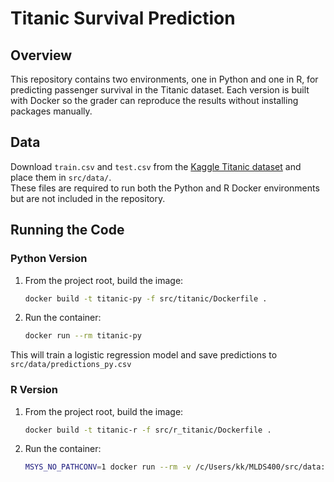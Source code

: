 # Titanic Survival Prediction
## Overview

This repository contains two environments, one in Python and one in R, for predicting passenger survival in the Titanic dataset.
Each version is built with Docker so the grader can reproduce the results without installing packages manually.

## Data

Download `train.csv` and `test.csv` from the [Kaggle Titanic dataset](https://www.kaggle.com/c/titanic/data) and place them in `src/data/`.  
These files are required to run both the Python and R Docker environments but are not included in the repository.

## Running the Code

### Python Version
1. From the project root, build the image:
   ```bash
   docker build -t titanic-py -f src/titanic/Dockerfile .
2. Run the container:
   ```bash
   docker run --rm titanic-py
This will train a logistic regression model and save predictions to `src/data/predictions_py.csv`

### R Version

1. From the project root, build the image:
   ```bash
   docker build -t titanic-r -f src/r_titanic/Dockerfile .
2. Run the container:
   ```bash
   MSYS_NO_PATHCONV=1 docker run --rm -v /c/Users/kk/MLDS400/src/data:/app/src/data titanic-r
